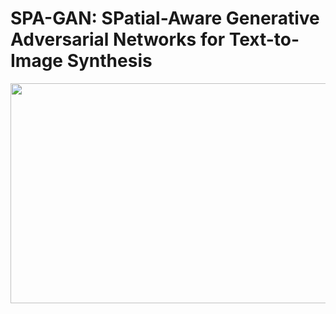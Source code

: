 # SPA-GAN: SPatial-Aware Generative Adversarial Networks for Text-to-Image Synthesis

<img src="framework.png" width="770px" height="352px"/>


